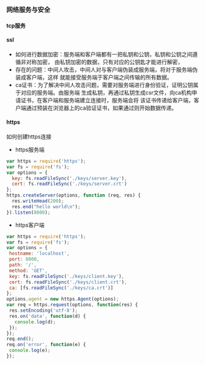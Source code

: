 ### 网络服务与安全

#### tcp服务
#### ssl
 - 如何进行数据加密：服务端和客户端都有一把私钥和公钥，私钥和公钥之间遵循非对称加密，
 由私钥加密的数据，只有对应的公钥匙才能进行解密，
 - 存在的问题：中间人攻击，中间人对与客户端伪装成服务端，将对于服务端伪装成客户端，这样
 就能接受服务端于客户端之间传输的所有数据。
 - ca证书：为了解决中间人攻击问题，需要对服务端进行身份验证，证明公钥属于对应的服务端。由服务端
 生成私钥，再通过私钥生成csr文件，向ca机构申请证书，在客户端和服务端建立连接时，服务端会将
 该证书传递给客户端，客户端通过预装在浏览器上的ca验证证书，如果通过则开始数据传递。
 
 #### https
 如何创建https连接
 - https服务端
 ```js
 var https = require('https');
 var fs = require('fs');
 var options = {
   key: fs.readFileSync('./keys/server.key'),
   cert: fs.readFileSync('./keys/server.crt')
 };
 https.createServer(options, function (req, res) {
   res.writeHead(200);
   res.end("hello world\n");
 }).listen(8000);
 ```
 - https客户端
 ```js
var https = require('https');
var fs = require('fs');
var options = {
  hostname: 'localhost',
  port: 8000,
  path: '/',
  method: 'GET',
  key: fs.readFileSync('./keys/client.key'),
  cert: fs.readFileSync('./keys/client.crt'),
  ca: [fs.readFileSync('./keys/ca.crt')]
};
options.agent = new https.Agent(options);
var req = https.request(options, function(res) {
  res.setEncoding('utf-8');
  res.on('data', function(d) {
    console.log(d);
  });
});
req.end();
req.on('error', function(e) {
  console.log(e);
});
```
